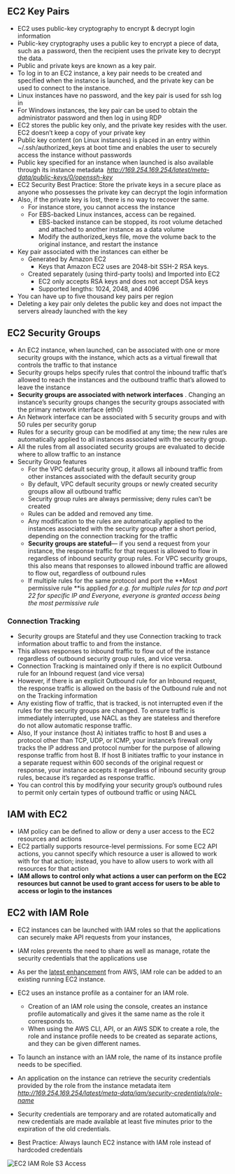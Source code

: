 ## EC2 Key Pairs

* EC2 uses public-key cryptography to encrypt & decrypt login information
* Public-key cryptography uses a public key to encrypt a piece of data, such as a password, then the recipient uses the private key to decrypt the data.
* Public and private keys are known as a key pair.
* To log in to an EC2 instance, a key pair needs to be created and specified when the instance is launched, and the private key can be used to connect to the instance.
* Linux instances have no password, and the key pair is used for ssh log in
* For Windows instances, the key pair can be used to obtain the administrator password and then log in using RDP
* EC2 stores the public key only, and the private key resides with the user. EC2 doesn’t keep a copy of your private key
* Public key content \(on Linux instances\) is placed in an entry within ~/.ssh/authorized\_keys at boot time and enables the user to securely access the instance without passwords
* Public key specified for an instance when launched is also available through its instance metadata 
  _http://169.254.169.254/latest/meta-data/public-keys/0/openssh-key_
* EC2 Security Best Practice: Store the private keys in a secure place as anyone who possesses the private key can decrypt the login information
* Also, if the private key is lost, there is no way to recover the same.
  * For instance store, you cannot access the instance
  * For EBS-backed Linux instances, access can be regained.
    * EBS-backed instance can be stopped, its root volume detached and attached to another instance as a data volume
    * Modify the authorized\_keys file, move the volume back to the original instance, and restart the instance
* Key pair associated with the instances can either be
  * Generated by Amazon EC2
    * Keys that Amazon EC2 uses are 2048-bit SSH-2 RSA keys.
  * Created separately \(using third-party tools\) and Imported into EC2
    * EC2 only accepts RSA keys and does not accept DSA keys
    * Supported lengths: 1024, 2048, and 4096
* You can have up to five thousand key pairs per region
* Deleting a key pair only deletes the public key and does not impact the servers already launched with the key

## EC2 Security Groups

* An EC2 instance, when launched, can be associated with one or more security groups with the instance, which acts as a virtual firewall that controls the traffic to that instance
* Security groups helps specify rules that control the inbound traffic that’s allowed to reach the instances and the outbound traffic that’s allowed to leave the instance
* **Security groups are associated with network interfaces**
  . Changing an instance’s security groups changes the security groups associated with the primary network interface \(eth0\)
* An Network interface can be associated with 5 security groups and with 50 rules per security gorup
* Rules for a security group can be modified at any time; the new rules are automatically applied to all instances associated with the security group.
* All the rules from all associated security groups are evaluated to decide where to allow traffic to an instance
* Security Group features
  * For the VPC default security group, it allows all inbound traffic from other instances associated with the default security group
  * By default, VPC default security groups or newly created security groups allow all outbound traffic
  * Security group rules are always permissive; deny rules can’t be created
  * Rules can be added and removed any time.
  * Any modification to the rules are automatically applied to the instances associated with the security group after a short period, depending on the connection tracking for the traffic
  * **Security groups are stateful**— if you send a request from your instance, the response traffic for that request is allowed to flow in regardless of inbound security group rules. For VPC security groups, this also means that responses to allowed inbound traffic are allowed to flow out, regardless of outbound rules
  * If multiple rules for the same protocol and port the **Most permissive rule **is applied _for e.g. for multiple rules for tcp and port 22 for specific IP and Everyone, everyone is granted access being the most permissive rule_

### Connection Tracking

* Security groups are Stateful and they use Connection tracking to track information about traffic to and from the instance.
* This allows responses to inbound traffic to flow out of the instance regardless of outbound security group rules, and vice versa.
* Connection Tracking is maintained only if there is no explicit Outbound rule for an Inbound request \(and vice versa\)
* However, if there is an explicit Outbound rule for an Inbound request, the response traffic is allowed on the basis of the Outbound rule and not on the Tracking information
* Any existing flow of traffic, that is tracked, is not interrupted even if the rules for the security groups are changed. To ensure traffic is immediately interrupted, use NACL as they are stateless and therefore do not allow automatic response traffic.
* Also, If your instance \(host A\) initiates traffic to host B and uses a protocol other than TCP, UDP, or ICMP, your instance’s firewall only tracks the IP address and protocol number for the purpose of allowing response traffic from host B. If host B initiates traffic to your instance in a separate request within 600 seconds of the original request or response, your instance accepts it regardless of inbound security group rules, because it’s regarded as response traffic.
* You can control this by modifying your security group’s outbound rules to permit only certain types of outbound traffic or using NACL

## IAM with EC2

* IAM policy can be defined to allow or deny a user access to the EC2 resources and actions
* EC2 partially supports resource-level permissions. For some EC2 API actions, you cannot specify which resource a user is allowed to work with for that action; instead, you have to allow users to work with all resources for that action
* **IAM allows to control only what actions a user can perform on the EC2 resources but cannot be used to grant access for users to be able to access or login to the instances**

## EC2 with IAM Role

* EC2 instances can be launched with IAM roles so that the applications can securely make API requests from your instances,
* IAM roles prevents the need to share as well as manage, rotate the security credentials that the applications use

* As per the [latest enhancement](https://aws.amazon.com/about-aws/whats-new/2017/02/new-attach-an-iam-role-to-your-existing-amazon-ec2-instance/) from AWS, IAM role can be added to an existing running EC2 instance.
* EC2 uses an instance profile as a container for an IAM role.
  * Creation of an IAM role using the console, creates an instance profile automatically and gives it the same name as the role it corresponds to.
  * When using the AWS CLI, API, or an AWS SDK to create a role, the role and instance profile needs to be created as separate actions, and they can be given different names.
* To launch an instance with an IAM role, the name of its instance profile needs to be specified.
* An application on the instance can retrieve the security credentials provided by the role from the instance metadata item
  _http://169.254.169.254/latest/meta-data/iam/security-credentials/role-name_
* Security credentials are temporary and are rotated automatically and new credentials are made available at least five minutes prior to the expiration of the old credentials.
* Best Practice: Always launch EC2 instance with IAM role instead of hardcoded credentials

![](https://i2.wp.com/jayendrapatil.com/wp-content/uploads/2016/05/EC2-IAM-Role-S3-Access.png?resize=656%2C441 "EC2 IAM Role S3 Access")

